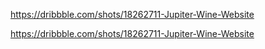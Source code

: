 https://dribbble.com/shots/18262711-Jupiter-Wine-Website

https://dribbble.com/shots/18262711-Jupiter-Wine-Website
